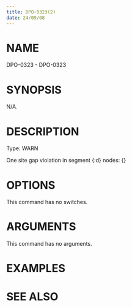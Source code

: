```yaml
---
title: DPO-0323(2)
date: 24/09/08
---
```


# NAME

DPO-0323 - DPO-0323

# SYNOPSIS

N/A.

# DESCRIPTION

Type: WARN

One site gap violation in segment {:d} nodes: {}

# OPTIONS

This command has no switches.

# ARGUMENTS

This command has no arguments.

# EXAMPLES

# SEE ALSO
